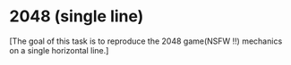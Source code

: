 # 2048 (single line)
[The goal of this task is to reproduce the 2048 game(NSFW !!) mechanics on a single horizontal line.]
